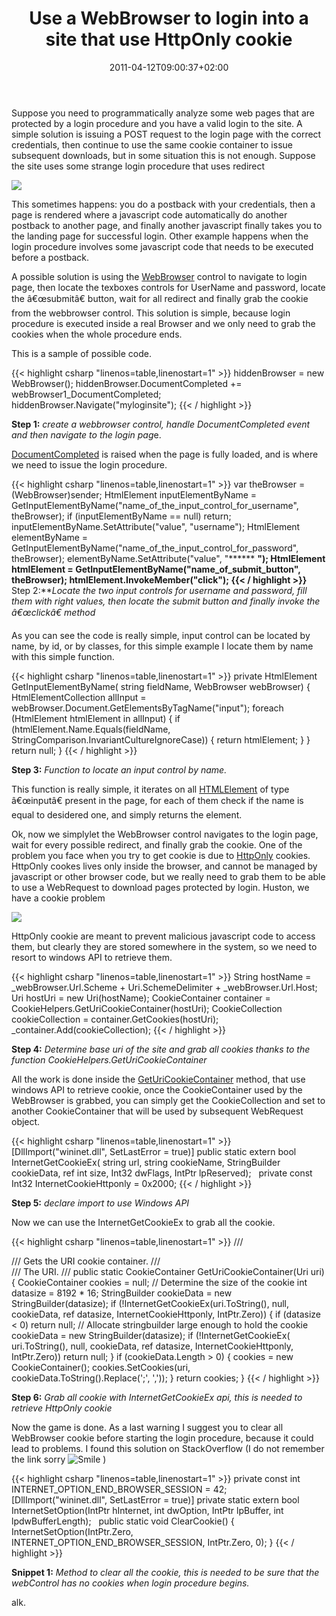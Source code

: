 ﻿---
title: "Use a WebBrowser to login into a site that use HttpOnly cookie"
description: ""
date: 2011-04-12T09:00:37+02:00
draft: false
tags: [API,WebBrowser]
categories: [Programming]
---
Suppose you need to programmatically analyze some web pages that are protected by a login procedure and you have a valid login to the site. A simple solution is issuing a POST request to the login page with the correct credentials, then continue to use the same cookie container to issue subsequent downloads, but in some situation this is not enough. Suppose the site uses some strange login procedure that uses redirect

![](http://t0.gstatic.com/images?q=tbn:ANd9GcT7_byhJBQvWqRvzdPwFg5Rde08pVFFMESgBThHrOaBYz3f1ol2&amp;t=1)

This sometimes happens: you do a postback with your credentials, then a page is rendered where a javascript code automatically do another postback to another page, and finally another javascript finally takes you to the landing page for successful login. Other example happens when the login procedure involves some javascript code that needs to be executed before a postback.

A possible solution is using the [WebBrowser](http://msdn.microsoft.com/en-us/library/system.windows.forms.webbrowser.aspx) control to navigate to login page, then locate the texboxes controls for UserName and password, locate the â€œsubmitâ€ button, wait for all redirect and finally grab the cookie from the webbrowser control. This solution is simple, because login procedure is executed inside a real Browser and we only need to grab the cookies when the whole procedure ends.

This is a sample of possible code.

{{< highlight csharp "linenos=table,linenostart=1" >}}
hiddenBrowser = new WebBrowser();
hiddenBrowser.DocumentCompleted += webBrowser1_DocumentCompleted;
hiddenBrowser.Navigate("myloginsite");
{{< / highlight >}}

 **Step 1:** *create a webbrowser control, handle DocumentCompleted event and then navigate to the login pag*e.

[DocumentCompleted](http://msdn.microsoft.com/en-us/library/cxy27k39%28v=VS.100%29.aspx) is raised when the page is fully loaded, and is where we need to issue the login procedure.

{{< highlight csharp "linenos=table,linenostart=1" >}}
var theBrowser = (WebBrowser)sender;
HtmlElement inputElementByName = GetInputElementByName("name_of_the_input_control_for_username", theBrowser);
if (inputElementByName == null) return;
inputElementByName.SetAttribute("value", "username");
HtmlElement elementByName = GetInputElementByName("name_of_the_input_control_for_password", theBrowser);
elementByName.SetAttribute("value", "****** **");
HtmlElement htmlElement = GetInputElementByName("name_of_submit_button", theBrowser);
htmlElement.InvokeMember("click");
{{< / highlight >}}** Step 2:***Locate the two input controls for username and password, fill them with right values, then locate the submit button and finally invoke the â€œclickâ€ method*

As you can see the code is really simple, input control can be located by name, by id, or by classes, for this simple example I locate them by name with this simple function.

{{< highlight csharp "linenos=table,linenostart=1" >}}
private HtmlElement GetInputElementByName(
string fieldName,
WebBrowser webBrowser)
{
HtmlElementCollection allInput =
webBrowser.Document.GetElementsByTagName("input");
foreach (HtmlElement htmlElement in allInput)
{
if (htmlElement.Name.Equals(fieldName, StringComparison.InvariantCultureIgnoreCase))
{
return htmlElement;
}
}
return null;
}
{{< / highlight >}}

 **Step 3:** *Function to locate an input control by name.*

This function is really simple, it iterates on all [HTMLElement](http://msdn.microsoft.com/en-us/library/204hxbb2%28v=VS.100%29.aspx) of type â€œinputâ€ present in the page, for each of them check if the name is equal to desidered one, and simply returns the element.

Ok, now we simplylet the WebBrowser control navigates to the login page, wait for every possible redirect, and finally grab the cookie. One of the problem you face when you try to get cookie is due to [HttpOnly](http://www.codinghorror.com/blog/2008/08/protecting-your-cookies-httponly.html) cookies. HttpOnly cookes lives only inside the browser, and cannot be managed by javascript or other browser code, but we really need to grab them to be able to use a WebRequest to download pages protected by login. Huston, we have a cookie problem

![](http://media.tumblr.com/tumblr_kxd6p1bmi71qaqkpq.jpg)

HttpOnly cookie are meant to prevent malicious javascript code to access them, but clearly they are stored somewhere in the system, so we need to resort to windows API to retrieve them.

{{< highlight csharp "linenos=table,linenostart=1" >}}
String hostName = _webBrowser.Url.Scheme + Uri.SchemeDelimiter +
_webBrowser.Url.Host;
Uri hostUri = new Uri(hostName);
CookieContainer container = CookieHelpers.GetUriCookieContainer(hostUri);
CookieCollection cookieCollection = container.GetCookies(hostUri);
_container.Add(cookieCollection);
{{< / highlight >}}

 **Step 4:** *Determine base uri of the site and grab all cookies thanks to the function CookieHelpers.GetUriCookieContainer*

All the work is done inside the [GetUriCookieContainer](http://msdn.microsoft.com/en-us/library/aa384714%28v=vs.85%29.aspx) method, that use windows API to retrieve cookie, once the CookieContainer used by the WebBrowser is grabbed, you can simply get the CookieCollection and set to another CookieContainer that will be used by subsequent WebRequest object.

{{< highlight csharp "linenos=table,linenostart=1" >}}
[DllImport("wininet.dll", SetLastError = true)]
public static extern bool InternetGetCookieEx(
string url,
string cookieName,
StringBuilder cookieData,
ref int size,
Int32  dwFlags,
IntPtr  lpReserved);
 
private const Int32 InternetCookieHttponly = 0x2000;
{{< / highlight >}}

 **Step 5:** *declare import to use Windows API*

Now we can use the InternetGetCookieEx to grab all the cookie.

{{< highlight csharp "linenos=table,linenostart=1" >}}
/// <summary>
/// Gets the URI cookie container.
/// </summary>
/// <param name="uri">The URI.</param>
/// <returns></returns>
public static CookieContainer GetUriCookieContainer(Uri uri)
{
CookieContainer cookies = null;
// Determine the size of the cookie
int datasize = 8192 * 16;
StringBuilder cookieData = new StringBuilder(datasize);
if (!InternetGetCookieEx(uri.ToString(), null, cookieData, ref datasize, InternetCookieHttponly, IntPtr.Zero))
{
if (datasize < 0)
return null;
// Allocate stringbuilder large enough to hold the cookie
cookieData = new StringBuilder(datasize);
if (!InternetGetCookieEx(
uri.ToString(),
null, cookieData,
ref datasize,
InternetCookieHttponly,
IntPtr.Zero))
return null;
}
if (cookieData.Length > 0)
{
cookies = new CookieContainer();
cookies.SetCookies(uri, cookieData.ToString().Replace(';', ','));
}
return cookies;
}
{{< / highlight >}}

 **Step 6:** *Grab all cookie with InternetGetCookieEx api, this is needed to retrieve HttpOnly cookie*

Now the game is done. As a last warning I suggest you to clear all WebBrowser cookie before starting the login procedure, because it could lead to problems. I found this solution on StackOverflow (I do not remember the link sorry ![Smile](http://www.codewrecks.com/blog/wp-content/uploads/2011/04/wlEmoticon-smile.png) )

{{< highlight csharp "linenos=table,linenostart=1" >}}
private const int INTERNET_OPTION_END_BROWSER_SESSION = 42;
 
[DllImport("wininet.dll", SetLastError = true)]
private static extern bool InternetSetOption(IntPtr hInternet, int dwOption, IntPtr lpBuffer, int lpdwBufferLength);
 
public static void ClearCookie()
{
InternetSetOption(IntPtr.Zero, INTERNET_OPTION_END_BROWSER_SESSION, IntPtr.Zero, 0);
}
{{< / highlight >}}

 **Snippet 1:** *Method to clear all the cookie, this is needed to be sure that the webControl has no cookies when login procedure begins.*

alk.
